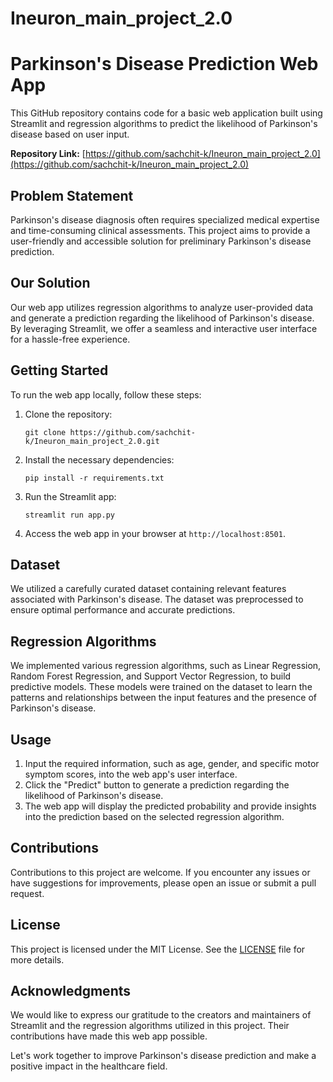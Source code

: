 # Ineuron_main_project_2.0
 
# Parkinson's Disease Prediction Web App

This GitHub repository contains code for a basic web application built using Streamlit and regression algorithms to predict the likelihood of Parkinson's disease based on user input.

**Repository Link:** [https://github.com/sachchit-k/Ineuron_main_project_2.0](https://github.com/sachchit-k/Ineuron_main_project_2.0)

## Problem Statement

Parkinson's disease diagnosis often requires specialized medical expertise and time-consuming clinical assessments. This project aims to provide a user-friendly and accessible solution for preliminary Parkinson's disease prediction.

## Our Solution

Our web app utilizes regression algorithms to analyze user-provided data and generate a prediction regarding the likelihood of Parkinson's disease. By leveraging Streamlit, we offer a seamless and interactive user interface for a hassle-free experience.

## Getting Started

To run the web app locally, follow these steps:

1. Clone the repository:

   ```
   git clone https://github.com/sachchit-k/Ineuron_main_project_2.0.git
   ```

2. Install the necessary dependencies:

   ```
   pip install -r requirements.txt
   ```

3. Run the Streamlit app:

   ```
   streamlit run app.py
   ```

4. Access the web app in your browser at `http://localhost:8501`.

## Dataset

We utilized a carefully curated dataset containing relevant features associated with Parkinson's disease. The dataset was preprocessed to ensure optimal performance and accurate predictions.

## Regression Algorithms

We implemented various regression algorithms, such as Linear Regression, Random Forest Regression, and Support Vector Regression, to build predictive models. These models were trained on the dataset to learn the patterns and relationships between the input features and the presence of Parkinson's disease.

## Usage

1. Input the required information, such as age, gender, and specific motor symptom scores, into the web app's user interface.
2. Click the "Predict" button to generate a prediction regarding the likelihood of Parkinson's disease.
3. The web app will display the predicted probability and provide insights into the prediction based on the selected regression algorithm.

## Contributions

Contributions to this project are welcome. If you encounter any issues or have suggestions for improvements, please open an issue or submit a pull request.

## License

This project is licensed under the MIT License. See the [LICENSE](LICENSE) file for more details.

## Acknowledgments

We would like to express our gratitude to the creators and maintainers of Streamlit and the regression algorithms utilized in this project. Their contributions have made this web app possible.

Let's work together to improve Parkinson's disease prediction and make a positive impact in the healthcare field.
